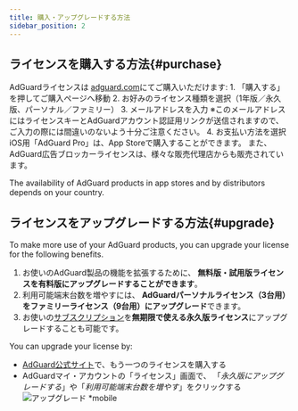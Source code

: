 ```yaml
---
title: 購入・アップグレードする方法
sidebar_position: 2
---
```


## ライセンスを購入する方法{#purchase}

AdGuardライセンスは [adguard.com](https://adguard.com/license.html)にてご購入いただけます: 1.  「購入する」を押してご購入ページへ移動 2.  お好みのライセンス種類を選択（1年版／永久版、パーソナル／ファミリー） 3.  メールアドレスを入力 ※このメールアドレスにはライセンスキーとAdGuardアカウント認証用リンクが送信されますので、ご入力の際には間違いのないよう十分ご注意ください。 4.  お支払い方法を選択 iOS用「AdGuard Pro」は、App Storeで購入することができます。 また、AdGuard広告ブロッカーライセンスは、様々な販売代理店からも販売されています。

The availability of AdGuard products in app stores and by distributors depends on your country.

## ライセンスをアップグレードする方法{#upgrade}

To make more use of your AdGuard products, you can upgrade your license for the following benefits.

1. お使いのAdGuard製品の機能を拡張するために、 **無料版・試用版ライセンスを有料版にアップグレードすることができます**。
2. 利用可能端末台数を増やすには、 **AdGuardパーソナルライセンス（3台用）をファミリーライセンス（9台用）にアップグレード**できます。
3. お使いの[サブスクリプション](../what-is)を**無期限で使える永久版ライセンス**にアップグレードすることも可能です。

You can upgrade your license by:
  * [AdGuard公式サイト](https://adguard.com)で、もう一つのライセンスを購入する
  * AdGuardマイ・アカウントの「ライセンス」画面で、 「*永久版にアップグレードする*」や「*利用可能端末台数を増やす*」をクリックする ![アップグレード *mobile](https://cdn.adtidy.org/content/kb/ad_blocker/general/newaccount-upgrade.png)
